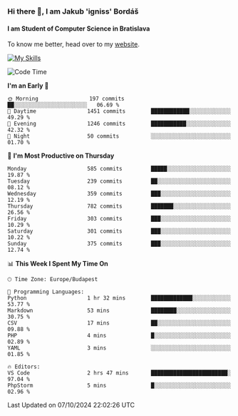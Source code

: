### Hi there 👋, I am Jakub 'igniss' Bordáš

#### I am Student of Computer Science in Bratislava
To know me better, head over to my [website](https://bordas.sk).

[![My Skills](https://skillicons.dev/icons?i=js,html,css,figma,svelte,java,kotlin,python,postgresql,typescript,nest,nodejs)](https://bordas.sk)


<!--START_SECTION:waka-->
![Code Time](http://img.shields.io/badge/Code%20Time-1%2C537%20hrs%2025%20mins-blue)

**I'm an Early 🐤** 

```text
🌞 Morning                197 commits         ██░░░░░░░░░░░░░░░░░░░░░░░   06.69 % 
🌆 Daytime                1451 commits        ████████████░░░░░░░░░░░░░   49.29 % 
🌃 Evening                1246 commits        ███████████░░░░░░░░░░░░░░   42.32 % 
🌙 Night                  50 commits          ░░░░░░░░░░░░░░░░░░░░░░░░░   01.70 % 
```
📅 **I'm Most Productive on Thursday** 

```text
Monday                   585 commits         █████░░░░░░░░░░░░░░░░░░░░   19.87 % 
Tuesday                  239 commits         ██░░░░░░░░░░░░░░░░░░░░░░░   08.12 % 
Wednesday                359 commits         ███░░░░░░░░░░░░░░░░░░░░░░   12.19 % 
Thursday                 782 commits         ███████░░░░░░░░░░░░░░░░░░   26.56 % 
Friday                   303 commits         ███░░░░░░░░░░░░░░░░░░░░░░   10.29 % 
Saturday                 301 commits         ███░░░░░░░░░░░░░░░░░░░░░░   10.22 % 
Sunday                   375 commits         ███░░░░░░░░░░░░░░░░░░░░░░   12.74 % 
```


📊 **This Week I Spent My Time On** 

```text
🕑︎ Time Zone: Europe/Budapest

💬 Programming Languages: 
Python                   1 hr 32 mins        █████████████░░░░░░░░░░░░   53.77 % 
Markdown                 53 mins             ████████░░░░░░░░░░░░░░░░░   30.75 % 
CSV                      17 mins             ██░░░░░░░░░░░░░░░░░░░░░░░   09.88 % 
PHP                      4 mins              █░░░░░░░░░░░░░░░░░░░░░░░░   02.89 % 
YAML                     3 mins              ░░░░░░░░░░░░░░░░░░░░░░░░░   01.85 % 

🔥 Editors: 
VS Code                  2 hrs 47 mins       ████████████████████████░   97.04 % 
PhpStorm                 5 mins              █░░░░░░░░░░░░░░░░░░░░░░░░   02.96 % 
```


 Last Updated on 07/10/2024 22:02:26 UTC
<!--END_SECTION:waka-->
